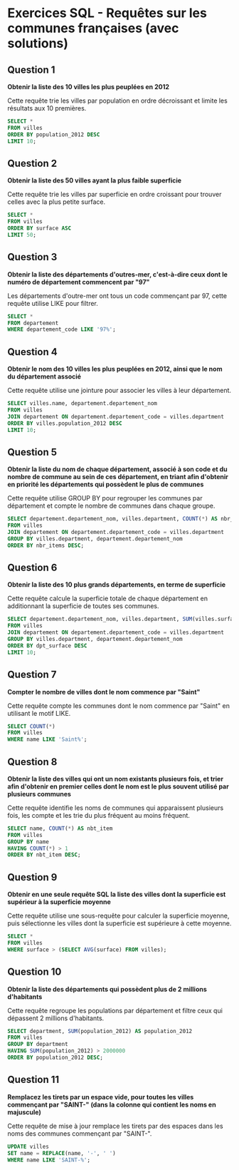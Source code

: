# Exercices SQL - Requêtes sur les communes françaises (avec solutions)

## Question 1
**Obtenir la liste des 10 villes les plus peuplées en 2012**

Cette requête trie les villes par population en ordre décroissant et limite les résultats aux 10 premières.

```sql
SELECT *
FROM villes
ORDER BY population_2012 DESC
LIMIT 10;
```

## Question 2
**Obtenir la liste des 50 villes ayant la plus faible superficie**

Cette requête trie les villes par superficie en ordre croissant pour trouver celles avec la plus petite surface.

```sql
SELECT *
FROM villes
ORDER BY surface ASC
LIMIT 50;
```

## Question 3
**Obtenir la liste des départements d'outres-mer, c'est-à-dire ceux dont le numéro de département commencent par "97"**

Les départements d'outre-mer ont tous un code commençant par 97, cette requête utilise LIKE pour filtrer.

```sql
SELECT *
FROM departement
WHERE departement_code LIKE '97%';
```

## Question 4
**Obtenir le nom des 10 villes les plus peuplées en 2012, ainsi que le nom du département associé**

Cette requête utilise une jointure pour associer les villes à leur département.

```sql
SELECT villes.name, departement.departement_nom
FROM villes
JOIN departement ON departement.departement_code = villes.department
ORDER BY villes.population_2012 DESC
LIMIT 10;
```

## Question 5
**Obtenir la liste du nom de chaque département, associé à son code et du nombre de commune au sein de ces département, en triant afin d'obtenir en priorité les départements qui possèdent le plus de communes**

Cette requête utilise GROUP BY pour regrouper les communes par département et compte le nombre de communes dans chaque groupe.

```sql
SELECT departement.departement_nom, villes.department, COUNT(*) AS nbr_items
FROM villes
JOIN departement ON departement.departement_code = villes.department
GROUP BY villes.department, departement.departement_nom
ORDER BY nbr_items DESC;
```

## Question 6
**Obtenir la liste des 10 plus grands départements, en terme de superficie**

Cette requête calcule la superficie totale de chaque département en additionnant la superficie de toutes ses communes.

```sql
SELECT departement.departement_nom, villes.department, SUM(villes.surface) AS dpt_surface
FROM villes
JOIN departement ON departement.departement_code = villes.department
GROUP BY villes.department, departement.departement_nom
ORDER BY dpt_surface DESC
LIMIT 10;
```

## Question 7
**Compter le nombre de villes dont le nom commence par "Saint"**

Cette requête compte les communes dont le nom commence par "Saint" en utilisant le motif LIKE.

```sql
SELECT COUNT(*)
FROM villes
WHERE name LIKE 'Saint%';
```

## Question 8
**Obtenir la liste des villes qui ont un nom existants plusieurs fois, et trier afin d'obtenir en premier celles dont le nom est le plus souvent utilisé par plusieurs communes**

Cette requête identifie les noms de communes qui apparaissent plusieurs fois, les compte et les trie du plus fréquent au moins fréquent.

```sql
SELECT name, COUNT(*) AS nbt_item
FROM villes
GROUP BY name
HAVING COUNT(*) > 1
ORDER BY nbt_item DESC;
```

## Question 9
**Obtenir en une seule requête SQL la liste des villes dont la superficie est supérieur à la superficie moyenne**

Cette requête utilise une sous-requête pour calculer la superficie moyenne, puis sélectionne les villes dont la superficie est supérieure à cette moyenne.

```sql
SELECT *
FROM villes
WHERE surface > (SELECT AVG(surface) FROM villes);
```

## Question 10
**Obtenir la liste des départements qui possèdent plus de 2 millions d'habitants**

Cette requête regroupe les populations par département et filtre ceux qui dépassent 2 millions d'habitants.

```sql
SELECT department, SUM(population_2012) AS population_2012
FROM villes
GROUP BY department
HAVING SUM(population_2012) > 2000000
ORDER BY population_2012 DESC;
```

## Question 11
**Remplacez les tirets par un espace vide, pour toutes les villes commençant par "SAINT-" (dans la colonne qui contient les noms en majuscule)**

Cette requête de mise à jour remplace les tirets par des espaces dans les noms des communes commençant par "SAINT-".

```sql
UPDATE villes
SET name = REPLACE(name, '-', ' ')
WHERE name LIKE 'SAINT-%';
```

